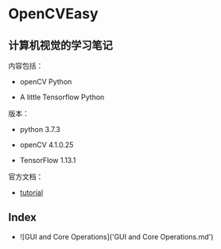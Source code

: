 # OpenCVEasy

## 计算机视觉的学习笔记

内容包括：

- openCV Python

- A little Tensorflow Python

版本：

- python 3.7.3

- openCV 4.1.0.25

- TensorFlow 1.13.1

官方文档：

- [tutorial](https://docs.opencv.org/3.1.0/d6/d00/tutorial_py_root.html)

## Index

- ![GUI and Core Operations]('GUI and Core Operations.md')
